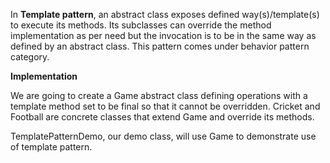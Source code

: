 In **Template pattern**, an abstract class exposes defined way(s)/template(s) to execute its methods. Its subclasses can override the method implementation as per need but the invocation is to be in the same way as defined by an abstract class. This pattern comes under behavior pattern category.

**Implementation**
    
We are going to create a Game abstract class defining operations with a template method set to be final so that it cannot be overridden. Cricket and Football are concrete classes that extend Game and override its methods.

TemplatePatternDemo, our demo class, will use Game to demonstrate use of template pattern.